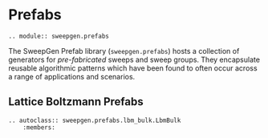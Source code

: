 # Prefabs

```{eval-rst}
.. module:: sweepgen.prefabs
```

The SweepGen Prefab library (`sweepgen.prefabs`) hosts a collection of generators
for *pre-fabricated* sweeps and sweep groups.
They encapsulate reusable algorithmic patterns which have been found to often occur
across a range of applications and scenarios.

## Lattice Boltzmann Prefabs

```{eval-rst}
.. autoclass:: sweepgen.prefabs.lbm_bulk.LbmBulk
    :members:
```

